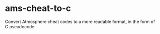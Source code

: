 # ams-cheat-to-c
Convert Atmosphere cheat codes to a more readable format, in the form of C pseudocode
